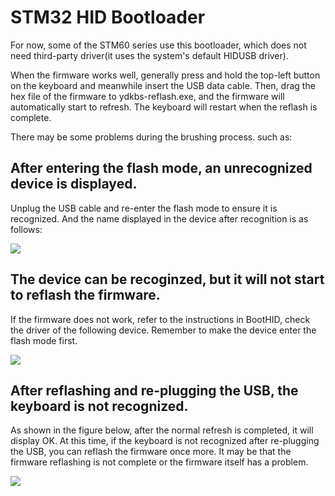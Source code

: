 # STM32 HID Bootloader

For now, some of the STM60 series use this bootloader, which does not need third-party driver(it uses the system's default HIDUSB driver).

When the firmware works well, generally press and hold the top-left button on the keyboard and meanwhile insert the USB data cable. Then, drag the hex file of the firmware to ydkbs-reflash.exe, and the firmware will automatically start to refresh. The keyboard will restart when the reflash is complete.

There may be some problems during the brushing process. such as:


## After entering the flash mode, an unrecognized device is displayed.

Unplug the USB cable and re-enter the flash mode to ensure it is recognized. And the name displayed in the device after recognition is as follows:

<div style="width: 400px">

![](/assets/stm32_hidbl01.png?400)
</div>


## The device can be recoginzed, but it will not start to reflash the firmware.

If the firmware does not work, refer to the instructions in BootHID, check the driver of the following device. Remember to make the device enter the flash mode first.

<div style="width: 600px">

![](/assets/stm32_hid_bl_01.png?600)
</div>


## After reflashing and re-plugging the USB, the keyboard is not recognized.

As shown in the figure below, after the normal refresh is completed, it will display OK. At this time, if the keyboard is not recognized after re-plugging the USB, you can reflash the firmware once more. It may be that the firmware reflashing is not complete or the firmware itself has a problem.

<div style="width: 600px">

![](/assets/stm32_hidbl03.png?600)
</div>

